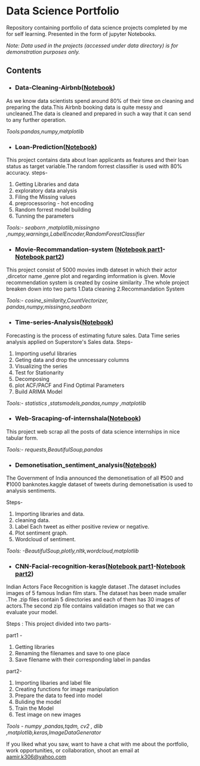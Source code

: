 # Data Science Portfolio
Repository containing portfolio of data science projects completed by me for self learning. Presented in the form of jupyter Notebooks.

*Note: Data used in the projects (accessed under data directory) is for demonstration purposes only.*

## Contents
- ### Data-Cleaning-Airbnb([Notebook](https://github.com/llAamirll/Data-Science-Portfolio/blob/master/Data-Cleaning-Airbnb/Data_Cleaning_Notebook.ipynb))
As we know data scientists spend around 80% of their time on cleaning and preparing the data.This Airbnb booking data is quite messy and uncleaned.The data is cleaned and prepared in such a way that it can send to any further operation.

*Tools:pandas,numpy,matplotlib* 


- ### Loan-Prediction([Notebook](https://github.com/llAamirll/Data-Science-Portfolio/blob/master/Loan-Prediction-/loan%20prediction%20random%20forrest.ipynb)) 
This project contains data about loan applicants as features and their loan status as target variable.The random forrest classifier is used with 80% accuracy.
steps-
 1. Getting Libraries and data
 2. exploratory data analysis
 3. Filing the Missing values
 4. preprocessoring - hot encoding 
 5. Random forrest model building
 6. Tunning the parameters

*Tools:- seaborn ,matplotlib,missingno ,numpy,warnings,LabelEncoder,RandomForestClassifier*



- ### Movie-Recommandation-system ([Notebook part1](https://github.com/llAamirll/Data-Science-Portfolio/blob/master/Movie-Recommandation-system/1.Cleaning_recom_system.ipynb)-[Notebook part2](https://github.com/llAamirll/Data-Science-Portfolio/blob/master/Movie-Recommandation-system/2.Final_recom_system.ipynb))
This project consist of 5000 movies imdb dateset in which their actor ,dircetor name ,genre plot and regarding imformation is given.
Movie recommendation system is created by cosine similarity .The whole project breaken down into two parts
1.Data cleaning 2.Recommandation System

*Tools:- cosine_similarity,CountVectorizer, pandas,numpy,missingno,seaborn*


- ### Time-series-Analysis([Notebook](https://github.com/llAamirll/Data-Science-Portfolio/blob/master/Time-series-Analysis/Time%20series.ipynb))
 Forecasting is the process of estimating future sales. Data Time series analysis applied on Superstore's Sales data.
Steps-
 1. Importing useful libraries
 2. Geting data and  drop the unncessary columns
 3. Visualizing the series
 4. Test for Stationarity
 5. Decomposing
 6. plot ACF/PACF and Find Optimal Parameters
 7. Build ARIMA Model

*Tools:- statistics ,statsmodels,pandas,numpy ,matplotlib*


- ### Web-Sracaping-of-internshala([Notebook](https://github.com/llAamirll/Data-Science-Portfolio/blob/master/Web-Sracaping-of-internshala/Web%20Scraping%20.ipynb))
This project web scrap all the posts of data science internships in nice tabular form.

*Tools:- requests,BeautifulSoup,pandas*


- ### Demonetisation_sentiment_analysis([Notebook](https://github.com/llAamirll/Data-Science-Portfolio/blob/master/demonetisation_sentiment_analysis/Demonetisation_Sentiment_Analysis.ipynb))
The Government of India announced the demonetisation of all ₹500 and ₹1000 banknotes.kaggle dataset of tweets during demonetisation is used to analysis sentiments.

Steps-

 1. Importing libraries and data.
 2. cleaning data.
 3. Label Each tweet as either positive review or negative.
 4. Plot sentiment graph.
 5. Wordcloud of sentiment.

*Tools: -BeautifulSoup,plotly,nltk,wordcloud,matplotlib*


- ### CNN-Facial-recognition-keras([Notebook part1](https://github.com/llAamirll/Data-Science-Portfolio/blob/master/CNN-Facial-recognition-keras/Preprocessing_CNN_Indian_Actors_Face_Recognition.ipynb)-[Notebook part2](https://github.com/llAamirll/Data-Science-Portfolio/blob/master/CNN-Facial-recognition-keras/Facial_recognition_keras.ipynb))
 Indian Actors Face Recognition is kaggle dataset .The dataset includes images of 5 famous Indian film stars. The dataset has been made smaller .The .zip files contain 5 directories and each of them has 30 images of actors.The second zip file contains validation images so that we can evaluate your model.

Steps : This project divided into two parts-

part1 -
 1. Getting libraries
 2. Renaming the filenames and save to one place
 3. Save filename with their corresponding label in pandas

part2-
 1. Importing libaries and label file
 2. Creating functions for image manipulation
 3. Prepare the data to feed into model
 4. Buliding the model
 5. Train the Model
 6. Test image on new images

*Tools - numpy ,pandas,tqdm, cv2 , dlib ,matplotlib,keras,ImageDataGenerator*


If you liked what you saw, want to have a chat with me about the portfolio, work opportunities, or collaboration, shoot an email at aamir.k306@yahoo.com
